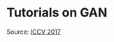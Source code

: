 # Tutorials on GAN
Source: [ICCV 2017](https://www.youtube.com/playlist?list=PLazcgz-LJ6ZIrJV-qiqw16JyJFuE4TNKF)

